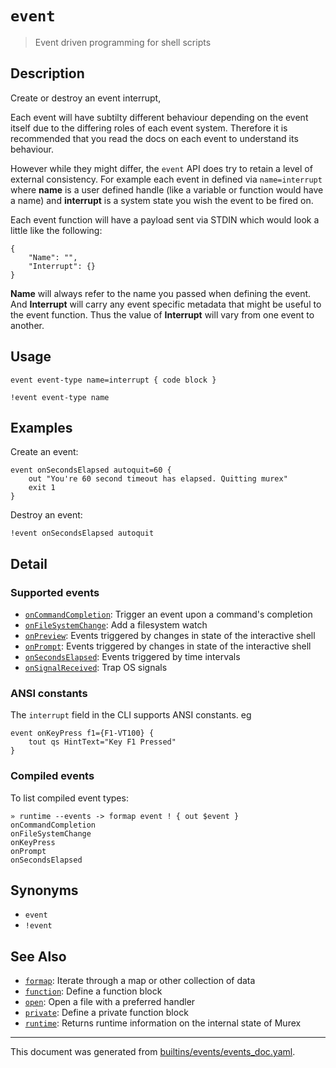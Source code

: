# `event`

> Event driven programming for shell scripts

## Description

Create or destroy an event interrupt,

Each event will have subtilty different behaviour depending on the event itself
due to the differing roles of each event system. Therefore it is recommended
that you read the docs on each event to understand its behaviour.

However while they might differ, the `event` API does try to retain a level of
external consistency. For example each event in defined via `name=interrupt`
where **name** is a user defined handle (like a variable or function would have
a name) and **interrupt** is a system state you wish the event to be fired on.

Each event function will have a payload sent via STDIN which would look a
little like the following:

```
{
    "Name": "",
    "Interrupt": {}
}
```

**Name** will always refer to the name you passed when defining the event. And
**Interrupt** will carry any event specific metadata that might be useful to
the event function. Thus the value of **Interrupt** will vary from one event to
another.

## Usage

```
event event-type name=interrupt { code block }

!event event-type name
```

## Examples

Create an event:

```
event onSecondsElapsed autoquit=60 {
    out "You're 60 second timeout has elapsed. Quitting murex"
    exit 1
}
```

Destroy an event:

```
!event onSecondsElapsed autoquit
```

## Detail

### Supported events

* [`onCommandCompletion`](../events/oncommandcompletion.md):
  Trigger an event upon a command's completion
* [`onFileSystemChange`](../events/onfilesystemchange.md):
  Add a filesystem watch
* [`onPreview`](../events/onpreview.md):
  Events triggered by changes in state of the interactive shell
* [`onPrompt`](../events/onprompt.md):
  Events triggered by changes in state of the interactive shell
* [`onSecondsElapsed`](../events/onsecondselapsed.md):
  Events triggered by time intervals
* [`onSignalReceived`](../events/onsignalreceived.md):
  Trap OS signals

### ANSI constants

The `interrupt` field in the CLI supports ANSI constants. eg

```
event onKeyPress f1={F1-VT100} {
    tout qs HintText="Key F1 Pressed"
}
```

### Compiled events

To list compiled event types:

```
» runtime --events -> formap event ! { out $event }
onCommandCompletion
onFileSystemChange
onKeyPress
onPrompt
onSecondsElapsed
```

## Synonyms

* `event`
* `!event`


## See Also

* [`formap`](../commands/formap.md):
  Iterate through a map or other collection of data
* [`function`](../commands/function.md):
  Define a function block
* [`open`](../commands/open.md):
  Open a file with a preferred handler
* [`private`](../commands/private.md):
  Define a private function block
* [`runtime`](../commands/runtime.md):
  Returns runtime information on the internal state of Murex

<hr/>

This document was generated from [builtins/events/events_doc.yaml](https://github.com/lmorg/murex/blob/master/builtins/events/events_doc.yaml).